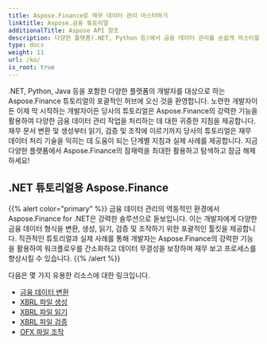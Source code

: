 ```yaml
---
title: Aspose.Finance로 재무 데이터 관리 마스터하기
linktitle: Aspose.금융 튜토리얼
additionalTitle: Aspose API 참조
description: 다양한 플랫폼(.NET, Python 등)에서 금융 데이터 관리를 손쉽게 마스터할 수 있는 Aspose.Finance 튜토리얼을 살펴보세요.
type: docs
weight: 11
url: /ko/
is_root: true
---
```


.NET, Python, Java 등을 포함한 다양한 플랫폼의 개발자를 대상으로 하는 Aspose.Finance 튜토리얼의 포괄적인 허브에 오신 것을 환영합니다. 노련한 개발자이든 이제 막 시작하는 개발자이든 당사의 튜토리얼은 Aspose.Finance의 강력한 기능을 활용하여 다양한 금융 데이터 관리 작업을 처리하는 데 대한 귀중한 지침을 제공합니다. 재무 문서 변환 및 생성부터 읽기, 검증 및 조작에 이르기까지 당사의 튜토리얼은 재무 데이터 처리 기술을 익히는 데 도움이 되는 단계별 지침과 실제 사례를 제공합니다. 지금 다양한 플랫폼에서 Aspose.Finance의 잠재력을 최대한 활용하고 탐색하고 잠금 해제하세요!

## .NET 튜토리얼용 Aspose.Finance
{{% alert color="primary" %}}
금융 데이터 관리의 역동적인 환경에서 Aspose.Finance for .NET은 강력한 솔루션으로 돋보입니다. 이는 개발자에게 다양한 금융 데이터 형식을 변환, 생성, 읽기, 검증 및 조작하기 위한 포괄적인 툴킷을 제공합니다. 직관적인 튜토리얼과 실제 사례를 통해 개발자는 Aspose.Finance의 강력한 기능을 활용하여 워크플로우를 간소화하고 데이터 무결성을 보장하며 재무 보고 프로세스를 향상시킬 수 있습니다.
{{% /alert %}}

다음은 몇 가지 유용한 리소스에 대한 링크입니다.
 
- [금융 데이터 변환](./net/financial-data-conversion/)
- [XBRL 파일 생성](./net/xbrl-file-creation/)
- [XBRL 파일 읽기](./net/xbrl-file-reading/)
- [XBRL 파일 검증](./net/xbrl-file-validation/)
- [OFX 파일 조작](./net/ofx-file-manipulation/)